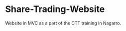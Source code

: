 Share-Trading-Website
=====================
Website in MVC as a part of the CTT training in Nagarro.
